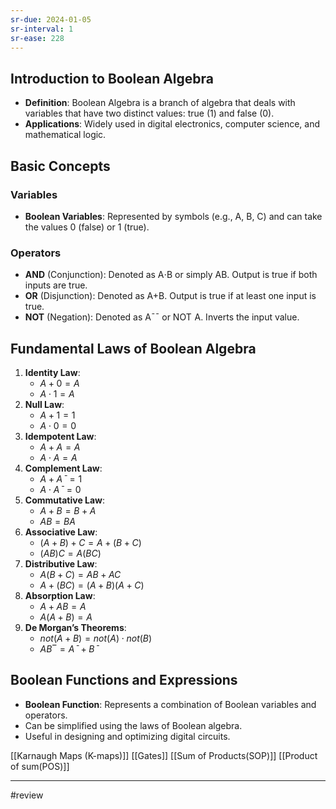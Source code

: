 ```yaml
---
sr-due: 2024-01-05
sr-interval: 1
sr-ease: 228
---
```


## Introduction to Boolean Algebra

- **Definition**: Boolean Algebra is a branch of algebra that deals with variables that have two distinct values: true (1) and false (0).
- **Applications**: Widely used in digital electronics, computer science, and mathematical logic.

## Basic Concepts

### Variables

- **Boolean Variables**: Represented by symbols (e.g., A, B, C) and can take the values 0 (false) or 1 (true).

### Operators

- **AND** (Conjunction): Denoted as A⋅B or simply AB. Output is true if both inputs are true.
- **OR** (Disjunction): Denoted as A+B. Output is true if at least one input is true.
- **NOT** (Negation): Denoted as Aˉˉ or NOT  A. Inverts the input value.

## Fundamental Laws of Boolean Algebra

1. **Identity Law**:
    - $A+0=A$
    - $A⋅1=A$
2. **Null Law**:
    - $A+1=1$
    - $A⋅0=0$
3. **Idempotent Law**:
    - $A+A=A$
    - $A⋅A=A$
4. **Complement Law**:
    - $A+Aˉ=1$
    - $A⋅Aˉ=0$
5. **Commutative Law**:
    - $A+B=B+A$
    - $AB=BA$
6. **Associative Law**:
    - $(A+B)+C=A+(B+C)$
    - $(AB)C=A(BC)$
7. **Distributive Law**:
    - $A(B+C)=AB+AC$
    - $A+(BC)=(A+B)(A+C)$
8. **Absorption Law**:
    - $A+AB=A$
    - $A(A+B)=A$
9. **De Morgan’s Theorems**:
    - $not(A+B)=not(A)⋅not(B)$ 
    - $AB‾=Aˉ+Bˉ$

## Boolean Functions and Expressions

- **Boolean Function**: Represents a combination of Boolean variables and operators.
- Can be simplified using the laws of Boolean algebra.
- Useful in designing and optimizing digital circuits.

[[Karnaugh Maps (K-maps)]] [[Gates]] [[Sum of Products(SOP)]] [[Product of sum(POS)]]

--- 
#review 